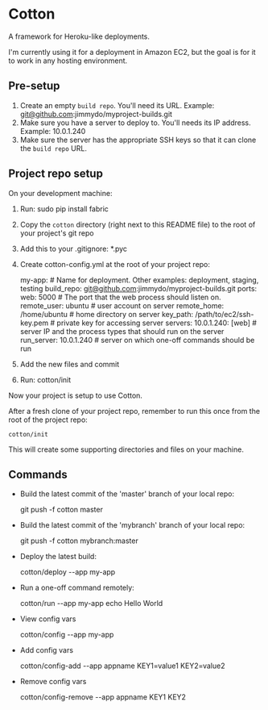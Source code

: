 Cotton
======

A framework for Heroku-like deployments.

I'm currently using it for a deployment in Amazon EC2, but the goal is for it to work in any hosting environment.

Pre-setup
---------

1. Create an empty `build repo`. You'll need its URL. Example: git@github.com:jimmydo/myproject-builds.git
2. Make sure you have a server to deploy to. You'll needs its IP address. Example: 10.0.1.240
3. Make sure the server has the appropriate SSH keys so that it can clone the `build repo` URL.

Project repo setup
------------------

On your development machine:

1. Run: sudo pip install fabric
2. Copy the `cotton` directory (right next to this README file) to the root of your project's git repo
3. Add this to your .gitignore: *.pyc
4. Create cotton-config.yml at the root of your project repo:

    my-app: # Name for deployment. Other examples: deployment, staging, testing
        build_repo: git@github.com:jimmydo/myproject-builds.git
        ports:
            web: 5000 # The port that the web process should listen on.
        remote_user: ubuntu # user account on server
        remote_home: /home/ubuntu # home directory on server
        key_path: /path/to/ec2/ssh-key.pem # private key for accessing server
        servers:
            10.0.1.240: [web] # server IP and the process types that should run on the server
        run_server: 10.0.1.240 # server on which one-off commands should be run

5. Add the new files and commit
6. Run: cotton/init

Now your project is setup to use Cotton.

After a fresh clone of your project repo, remember to run this once from the root of the project repo:

    cotton/init

This will create some supporting directories and files on your machine.

Commands
--------

- Build the latest commit of the 'master' branch of your local repo:

    git push -f cotton master

- Build the latest commit of the 'mybranch' branch of your local repo:

    git push -f cotton mybranch:master

- Deploy the latest build:

    cotton/deploy --app my-app

- Run a one-off command remotely:

    cotton/run --app my-app echo Hello World

- View config vars

    cotton/config --app my-app

- Add config vars

    cotton/config-add --app appname KEY1=value1 KEY2=value2

- Remove config vars

    cotton/config-remove --app appname KEY1 KEY2
